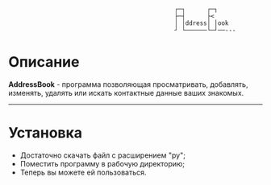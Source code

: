                                                   ┌─┐      ┌─┐
                                                  ├─┤      ├<
                                                  │ │ddress│ │ook
                                                  ┘ └──────└─┘──---

Описание
=====================
**AddressBook** - программа позволяющая просматривать, добавлять, изменять, удалять или искать контактные данные ваших знакомых.
***
Установка
=====================
* Достаточно скачать файл с расширением "py"; 
* Поместить программу в рабочую директорию; 
* Теперь вы можете ей пользоваться.